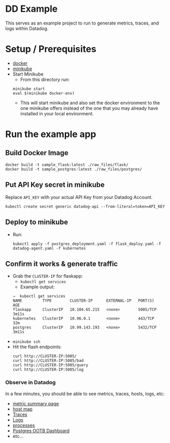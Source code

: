 # DD Example
This serves as an example project to run to generate metrics, traces, and logs within Datadog.

# Setup / Prerequisites
- [docker](https://docs.docker.com/install/)
- [minikube](https://kubernetes.io/docs/tasks/tools/install-minikube/)
- Start Minikube
  - From this directory run:
  ```
  minikube start
  eval $(minikube docker-env)
  ```
  - This will start minikube and also set the docker environment to the one minikube offers instead of the one that you may already have installed in your local environment.

# Run the example app
## Build Docker Image
```
docker build -t sample_flask:latest ./raw_files/flask/
docker build -t sample_postgres:latest ./raw_files/postgres/
```

## Put API Key secret in minikube
Replace `API_KEY` with your actual API Key from your Datadog Account.
```
kubectl create secret generic datadog-api --from-literal=token=API_KEY
```

## Deploy to minikube
- Run:
  ```
  kubectl apply -f postgres_deployment.yaml -f flask_deploy.yaml -f datadog-agent.yaml -f kubernetes
  ```

## Confirm it works & generate traffic
- Grab the `CLUSTER-IP` for flaskapp:
  - `kubectl get services`
  - Example output:
  ```
  ⇒  kubectl get services
  NAME         TYPE        CLUSTER-IP      EXTERNAL-IP   PORT(S)    AGE
  flaskapp     ClusterIP   10.104.65.215   <none>        5005/TCP   3m11s
  kubernetes   ClusterIP   10.96.0.1       <none>        443/TCP    32m
  postgres     ClusterIP   10.99.143.193   <none>        5432/TCP   3m11s
  ```
- `minikube ssh`
- Hit the flash endpoints:
  ```
  curl http://CLUSTER-IP:5005/
  curl http://CLUSTER-IP:5005/bad
  curl http://CLUSTER-IP:5005/query
  curl http://CLUSTER-IP:5005/log
  ```

### Observe in Datadog
In a few minutes, you should be able to see metrics, traces, hosts, logs, etc:
- [metric summary page](https://app.datadoghq.com/metric/summary)
- [host map](https://app.datadoghq.com/infrastructure/map)
- [Traces](https://app.datadoghq.com/apm/search)
- [Logs](https://app.datadoghq.com/logs)
- [processes](https://app.datadoghq.com/process)
- [Postgres OOTB Dashboard](https://app.datadoghq.com/screen/integration/235/)
- etc...
